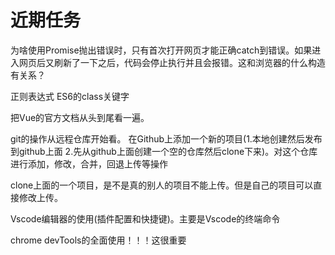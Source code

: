 # 近期任务

为啥使用Promise抛出错误时，只有首次打开网页才能正确catch到错误。如果进入网页后又刷新了一下之后，代码会停止执行并且会报错。这和浏览器的什么构造有关系？

正则表达式
ES6的class关键字

把Vue的官方文档从头到尾看一遍。

git的操作从远程仓库开始看。
在Github上添加一个新的项目(1.本地创建然后发布到github上面 2.先从github上面创建一个空的仓库然后clone下来)。对这个仓库进行添加，修改，合并，回退上传等操作

clone上面的一个项目，是不是真的别人的项目不能上传。但是自己的项目可以直接修改上传。

Vscode编辑器的使用(插件配置和快捷键)。主要是Vscode的终端命令

chrome devTools的全面使用！！！这很重要
